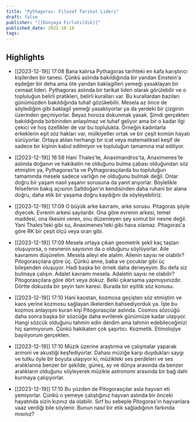 ```yaml
---
title: "Pythagoras: Filozof Tarikat Lideri"
draft: false
publisher: "[[Dünyaya Fırlatıldık]]"
published_date: 2022-10-18
tags:
---
```



## Highlights
* [[2023-12-19]] 17:08  Bana kalırsa Pythagoras tarihteki en kafa karıştırıcı kişilerden bir tanesi. Çünkü aslında bakıldığında bir yandan Einstein'a eşdeğer bir deha ama öte yandan baklagilleri yemeği yasaklayan bir cemaat lideri. Pythagoras aslında bir tarikat lideri olarak görülebilir ve o topluluğun belirli pratikleri, belirli kuralları var. Bu kurallardan bazıları günümüzden bakıldığında tuhaf gözükebilir. Mesela az önce de söylediğim gibi baklagil yemeği yasaklıyorlar ya da yerdeki bir çizginin üzerinden geçmiyorlar. Beyaz horoza dokunmak yasak. Şimdi gerçekten bakıldığında birbirinden anlaşılmaz ve tuhaf geliyor ama bir o kadar ilgi çekici ve hoş özellikler de var bu toplulukta. Örneğin kadınlarla erkeklerin eşit söz hakları var, mülkiyetler ortak ve bir çeşit komün hayatı sürüyorlar. Ortaya atılan herhangi bir icat veya matematiksel keşif de sadece bir kişinin kabul edilmiyor ve topluluğun tamamına mal ediliyor.

* [[2023-12-19]] 16:56  Hani Thales'te, Anaximandros'ta, Anaximenes'te aslında doğanın ve hakikatin ne olduğunu bulma çabası olduğundan söz etmiştim ya, Pythagoras'ta ve Pythagorasçılarda bu topluluğun tamamında mesele sadece varlığın ne olduğunu bulmak değil. Onlar doğru bir yaşam nasıl yaşanır sorusuna da yanıt arıyorlar. Böylelikle felsefenin bakış açısının Saltdoğan'ın kendisinden daha ruhani bir alana doğru, daha etik bir yaşama doğru kaydığını da söyleyebiliriz.

* [[2023-12-19]] 17:09  O büyük arke kavramı, arke sorusu. Pitagoras şöyle diyecek. Evrenin arkesi sayılardır. Ona göre evrenin arkesi, temel maddesi, ona ilkesini veren, onu düzenleyen şey somut bir nesne değil. Yani Thales'teki gibi su, Anaximenes'teki gibi hava olamaz. Pitagoras'a göre RK bir çeşit ölçü veya oran gibi.

* [[2023-12-19]] 17:09  Mesela ortaya çıkan geometrik şekil kaç taştan oluşuyorsa, o nesnenin sayısının da o olduğunu söylüyorlar. Aile kavramını düşünelim. Mesela aileyi ele alalım. Ailenin sayısı ne olabilir? Pitogorasçılara göre üç. Çünkü anne, baba ve çocuklar gibi üç bileşenden oluşuyor. Hadi başka bir örnek daha deneyeyim. Bu defa siz bulmaya çalışın. Adalet kavramı mesela. Adaletin sayısı ne olabilir? Pitogorasçılara göre dört veya dokuz. Belki çıkarsama yapmışsınızdır. Dörtte dokuzda bir şeyin tam karesi. Burada bir eşitlik söz konusu.

* [[2023-12-19]] 17:10  Hani kaostan, kozmosa geçişten söz etmiştim ve kaos yerine kozmosu sağlayan ilkelerden bahsediyorduk ya. İşte bu kozmos anlayışını kuran kişi Pitogorasçılar aslında. Cosmos sözcüğü daha sonra başka bir sözcüğe daha evrilerek günümüze kadar ulaşıyor. Hangi sözcük olduğunu tahmin edin derdim ama tahmin edebileceğinizi hiç sanmıyorum. Çünkü hakikaten çok şaşırtıcı. Kozmetik. Etimolojiye bayılıyorum gerçekten.

* [[2023-12-19]] 17:10  Müzik üzerine araştırma ve çalışmalar yaparak armoni ve akustiği keşfediyorlar. Dahası müziğe karşı duydukları saygı ve tutku öyle bir boyuta ulaşıyor ki, müzikteki ses perdeleri ve ses aralıklarına benzer bir şekilde, güneş, ay ve dünya arasında da benzer aralıkların olduğunu söyleyerek müzikle astronomi arasında bir bağ dahi kurmaya çalışıyorlar.

* [[2023-12-19]] 17:10  Bu yüzden de Pitogorasçılar asla hayvan eti yemiyorlar. Çünkü o yemeye çalıştığınız hayvan aslında bir önceki hayatında sizin kızınız da olabilir. Sırf bu sebeple Pitogoras'ın hayvanlara vaaz verdiği bile söylenir. Bunun nasıl bir etik sağladığının farkında mısınız?

